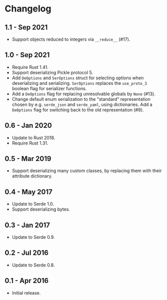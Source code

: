 # Changelog

## 1.1 - Sep 2021

- Support objects reduced to integers via `__reduce__` (#17).

## 1.0 - Sep 2021

- Require Rust 1.41.
- Support deserializing Pickle protocol 5.
- Add `DeOptions` and `SerOptions` struct for selecting options when
  deserializing and serializing.  `SerOptions` replaces the `use_proto_3`
  boolean flag for serializer functions.
- Add a `DeOptions` flag for replacing unresolvable globals by `None` (#13).
- Change default enum serialization to the "standard" representation chosen by
  e.g. `serde_json` and `serde_yaml`, using dictionaries. Add a `DeOptions`
  flag for switching back to the old representation (#9).

## 0.6 - Jan 2020

- Update to Rust 2018.
- Require Rust 1.31.

## 0.5 - Mar 2019

- Support deserializing many custom classes, by replacing them with their
  attribute dictionary.

## 0.4 - May 2017

- Update to Serde 1.0.
- Support deserializing bytes.

## 0.3 - Jan 2017

- Update to Serde 0.9.

## 0.2 - Jul 2016

- Update to Serde 0.8.

## 0.1 - Apr 2016

- Initial release.
